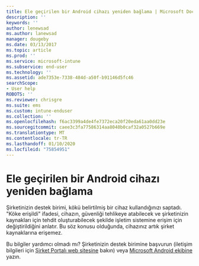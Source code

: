 ```yaml
---
title: Ele geçirilen bir Android cihazı yeniden bağlama | Microsoft Docs
description: ''
keywords: ''
author: lenewsad
ms.author: lanewsad
manager: dougeby
ms.date: 03/13/2017
ms.topic: article
ms.prod: ''
ms.service: microsoft-intune
ms.subservice: end-user
ms.technology: ''
ms.assetid: ade7353e-7338-484d-a50f-b91146d5fc46
searchScope:
- User help
ROBOTS: ''
ms.reviewer: chrisgre
ms.suite: ems
ms.custom: intune-enduser
ms.collection: ''
ms.openlocfilehash: f6ac3399a4de4fe7372eca20f20eda61aa0dd23e
ms.sourcegitcommit: caee3c3fa77586314aa8040b0caf32a0527b669e
ms.translationtype: MT
ms.contentlocale: tr-TR
ms.lasthandoff: 01/10/2020
ms.locfileid: "75854951"
---
```

# <a name="how-to-reconnect-a-compromised-android-device"></a>Ele geçirilen bir Android cihazı yeniden bağlama

Şirketinizin destek birimi, kökü belirtilmiş bir cihaz kullandığınızı saptadı. "Köke erişildi" ifadesi, cihazın, güvenliği tehlikeye atabilecek ve şirketinizin kaynakları için tehdit oluşturabilecek şekilde işletim sistemine erişim için değiştirildiğini anlatır. Bu söz konusu olduğunda, cihazınız artık şirket kaynaklarına erişemez.

Bu bilgiler yardımcı olmadı mı? Şirketinizin destek birimine başvurun (iletişim bilgileri için [Şirket Portalı web sitesine](https://go.microsoft.com/fwlink/?linkid=2010980) bakın) veya <a href="mailto:wintunedroidfbk@microsoft.com?subject=I'm having trouble with a rooted device&body=Describe the issue you're experiencing here.">Microsoft Android ekibine</a> yazın.

